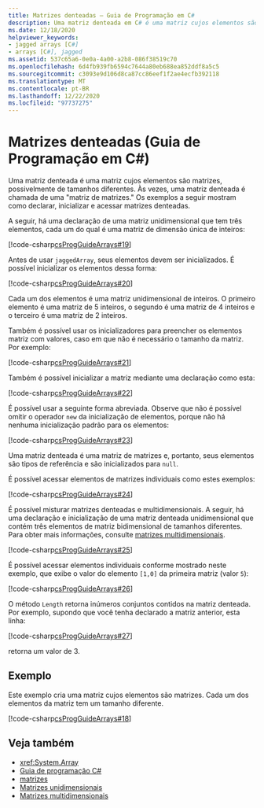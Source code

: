 ```yaml
---
title: Matrizes denteadas – Guia de Programação em C#
description: Uma matriz denteada em C# é uma matriz cujos elementos são matrizes de tamanhos diferentes. Saiba como declarar, inicializar e acessar matrizes denteadas.
ms.date: 12/18/2020
helpviewer_keywords:
- jagged arrays [C#]
- arrays [C#], jagged
ms.assetid: 537c65a6-0e0a-4a00-a2b8-086f38519c70
ms.openlocfilehash: 6d4fb939fb6594c7644a80eb688ea852ddf8a5c5
ms.sourcegitcommit: c3093e9d106d8ca87cc86eef1f2ae4ecfb392118
ms.translationtype: MT
ms.contentlocale: pt-BR
ms.lasthandoff: 12/22/2020
ms.locfileid: "97737275"
---
```

# <a name="jagged-arrays-c-programming-guide"></a>Matrizes denteadas (Guia de Programação em C#)

Uma matriz denteada é uma matriz cujos elementos são matrizes, possivelmente de tamanhos diferentes. Às vezes, uma matriz denteada é chamada de uma "matriz de matrizes." Os exemplos a seguir mostram como declarar, inicializar e acessar matrizes denteadas.

 A seguir, há uma declaração de uma matriz unidimensional que tem três elementos, cada um do qual é uma matriz de dimensão única de inteiros:

 [!code-csharp[csProgGuideArrays#19](~/samples/snippets/csharp/VS_Snippets_VBCSharp/csProgGuideArrays/CS/Arrays.cs#19)]

 Antes de usar `jaggedArray`, seus elementos devem ser inicializados. É possível inicializar os elementos dessa forma:

 [!code-csharp[csProgGuideArrays#20](~/samples/snippets/csharp/VS_Snippets_VBCSharp/csProgGuideArrays/CS/Arrays.cs#20)]

 Cada um dos elementos é uma matriz unidimensional de inteiros. O primeiro elemento é uma matriz de 5 inteiros, o segundo é uma matriz de 4 inteiros e o terceiro é uma matriz de 2 inteiros.

 Também é possível usar os inicializadores para preencher os elementos matriz com valores, caso em que não é necessário o tamanho da matriz. Por exemplo:

 [!code-csharp[csProgGuideArrays#21](~/samples/snippets/csharp/VS_Snippets_VBCSharp/csProgGuideArrays/CS/Arrays.cs#21)]

 Também é possível inicializar a matriz mediante uma declaração como esta:

 [!code-csharp[csProgGuideArrays#22](~/samples/snippets/csharp/VS_Snippets_VBCSharp/csProgGuideArrays/CS/Arrays.cs#22)]

 É possível usar a seguinte forma abreviada. Observe que não é possível omitir o operador `new` da inicialização de elementos, porque não há nenhuma inicialização padrão para os elementos:

 [!code-csharp[csProgGuideArrays#23](~/samples/snippets/csharp/VS_Snippets_VBCSharp/csProgGuideArrays/CS/Arrays.cs#23)]

 Uma matriz denteada é uma matriz de matrizes e, portanto, seus elementos são tipos de referência e são inicializados para `null`.

 É possível acessar elementos de matrizes individuais como estes exemplos:

 [!code-csharp[csProgGuideArrays#24](~/samples/snippets/csharp/VS_Snippets_VBCSharp/csProgGuideArrays/CS/Arrays.cs#24)]

 É possível misturar matrizes denteadas e multidimensionais. A seguir, há uma declaração e inicialização de uma matriz denteada unidimensional que contém três elementos de matriz bidimensional de tamanhos diferentes. Para obter mais informações, consulte [matrizes multidimensionais](./multidimensional-arrays.md).

 [!code-csharp[csProgGuideArrays#25](~/samples/snippets/csharp/VS_Snippets_VBCSharp/csProgGuideArrays/CS/Arrays.cs#25)]

 É possível acessar elementos individuais conforme mostrado neste exemplo, que exibe o valor do elemento `[1,0]` da primeira matriz (valor `5`):

 [!code-csharp[csProgGuideArrays#26](~/samples/snippets/csharp/VS_Snippets_VBCSharp/csProgGuideArrays/CS/Arrays.cs#26)]

 O método `Length` retorna inúmeros conjuntos contidos na matriz denteada. Por exemplo, supondo que você tenha declarado a matriz anterior, esta linha:

 [!code-csharp[csProgGuideArrays#27](~/samples/snippets/csharp/VS_Snippets_VBCSharp/csProgGuideArrays/CS/Arrays.cs#27)]

 retorna um valor de 3.

## <a name="example"></a>Exemplo

 Este exemplo cria uma matriz cujos elementos são matrizes. Cada um dos elementos da matriz tem um tamanho diferente.

 [!code-csharp[csProgGuideArrays#18](~/samples/snippets/csharp/VS_Snippets_VBCSharp/csProgGuideArrays/CS/Arrays.cs#18)]

## <a name="see-also"></a>Veja também

- <xref:System.Array>
- [Guia de programação C#](../index.md)
- [matrizes](./index.md)
- [Matrizes unidimensionais](./single-dimensional-arrays.md)
- [Matrizes multidimensionais](./multidimensional-arrays.md)
